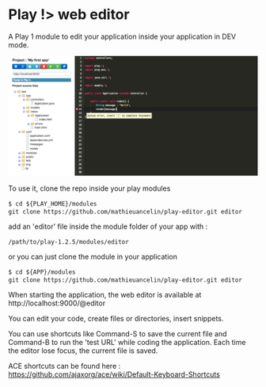 Play !> web editor
=================

A Play 1 module to edit your application inside your application in DEV mode.

![Play web editor](https://github.com/mathieuancelin/play-editor/raw/master/webeditor.png "Play web editor")

To use it, clone the repo inside your play modules

```
$ cd ${PLAY_HOME}/modules
git clone https://github.com/mathieuancelin/play-editor.git editor
```

add an 'editor' file inside the module folder of your app with :

```
/path/to/play-1.2.5/modules/editor
```

or you can just clone the module in your application

```
$ cd ${APP}/modules
git clone https://github.com/mathieuancelin/play-editor.git editor
```

When starting the application, the web editor is available at http://localhost:9000/@editor

You can edit your code, create files or directories, insert snippets.

You can use shortcuts like Command-S to save the current file and Command-B to run the 'test URL' while coding the application. Each time the editor lose focus, the current file is saved.

ACE shortcuts can be found here : https://github.com/ajaxorg/ace/wiki/Default-Keyboard-Shortcuts